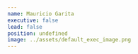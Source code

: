 ```yaml
---
name: Mauricio Garita
executive: false
lead: false
position: undefined
image: ../assets/default_exec_image.png
---
```

